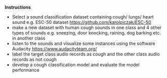 <b>Instructions</b></br>

* Select a sound classification dataset containing cough/ lungs/ heart sound e.g. ESC-50 dataset https://github.com/karolpiczak/ESC-50 </br>
* make a new dataset with human cough sounds in one class and 4 other types of sounds e.g. sneezing, door knocking, raining, dog barking etc. in another class </br>
* listen to the sounds and visualize some instances using the software Audacity https://www.audacityteam.org/ </br>
* label the target class audio records as cough and the other class audio records as not cough </br>
* develop a cough classification model and evaluate the model performance </br>

